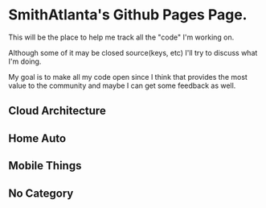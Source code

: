 # SmithAtlanta's Github Pages Page.

This will be the place to help me track all the "code" I'm working on.  

Although some of it may be closed source(keys, etc) I'll try to discuss what I'm doing.  

My goal is to make all my code open since I think that provides the most value to the community and maybe I can get some feedback as well.

## Cloud Architecture

## Home Auto

## Mobile Things

## No Category
